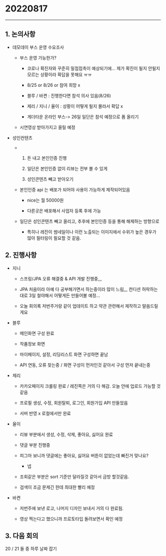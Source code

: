 # 20220817

---

## 1. 논의사항

- 데모데이 부스 운영 수요조사
  
  - 부스 운영 가능한가?
    
    - 코로나 확진자와 꾸준히 밀접접촉이 예상되기에... 제가 확진이 될지 안될지 모르는 상황이라 확답을 못해요 ㅠㅠ
    
    - 8/25 or 8/26 or 참여 희망 x
    
    - 블루 / 바켠 : 진행한다면 참석 의사 있음(8/26)
    
    - 제리 / 지니 / 율이 : 상황이 어떻게 될지 몰라서 확답 x
    
    - 게더타운 온라인 부스-> 26일 일단은 참석 예정으로 폼 올리기
  
  - 시연영상 받아가지고 올릴 예정

- 성인컨텐츠
  
  - 1. 돈 내고 본인인증 진행
    
    2. 일단은 본인인증 없이 리뷰는 전부 볼 수 있게
    
    3. 성인콘텐츠 빼고 받아오기
  
  - 본인인증 api 는 배포가 되어야 사용이 가능하게 제작되어있음
    
    - nice는 월 50000원
    
    - 다른곳은 배포해서 사업자 등록 후에 가능
  
  - 일단은 성인콘텐츠 빼고 올리고, 추후에 본인인증 등을 통해 해제하는 방향으로
    
    - 특히나 레진이 썸네일이나 이런 노출되는 이미지에서 수위가 높은 경우가 많아 필터링이 필요할 것 같음.
    
    

## 2. 진행사항

- 지니
  
  - 스프링/JPA 오류 해결중 & API 개발 진행중,,,
  
  - JPA 처음이라 아예 다 공부해가면서 하는중이라 많이 느림,,, 컨디션 허락하는대로 3일 철야해서 어떻게든 만들어볼 예정...
  
  - 오늘 회의록 저번주거랑 같이 업데이트 하고 약관 관련해서 제작하고 말씀드릴게요

- 블루
  
  - 메인화면 구성 완료
  
  - 작품정보 화면
  
  - 마이페이지, 설정, 리딩리스트 화면 구성하면 끝남
  
  - API 연동, 오류 찾는중 / 화면 구성이 먼저인것 같아서 구성 먼저 끝내는중

- 제리
  
  - 카카오페이지 크롤링 완료 / 레진쪽은 거의 다 해감. 오늘 안에 업로드 가능할 것 같음
  
  - 프로필 생성, 수정, 회원탈퇴, 로그인, 회원가입 API 만들었음 
  
  - 서버 반영 x 로컬에서만 완료

- 율이
  
  - 리뷰 부분에서 생성, 수정, 삭제, 좋아요, 싫어요 완료
  
  - 댓글 부분 진행중
  
  - 피그마 보니까 댓글에는 좋아요, 싫어요 버튼이 없었는데 빠진거 맞나요?
    
    - 넵
  
  - 조회같은 부분은 sort 기준만 달라질것 같아서 금방 할것같음.
  
  - 검색이 조금 문제긴 한데 최대한 빨리 예정

- 바켠
  
  - 저번주에 보낸 로고, 나머지 디자인 보내서 거의 다 완료됨.
  
  - 영상 찍는다고 했으니까 프로토타입 돌려보면서 확인 예정



## 3. 다음 회의

20 / 21 둘 중 하루 날짜 잡기


